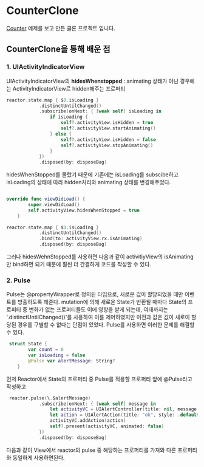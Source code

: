 # CounterClone
[Counter](https://github.com/ReactorKit/ReactorKit/tree/master/Examples/Counter) 예제를 보고 만든 클론 프로젝트 입니다.

## CounterClone을 통해 배운 점

### 1. UIActivityIndicatorView
UIActivityIndicatorView의 **hidesWhenstopped** : animating 상태가 아닌 경우에는 ActivityIndicatorView르 hidden해주는 프로퍼티

```swift
reactor.state.map { $0.isLoading }
            .distinctUntilChanged()
            .subscribe(onNext: { [weak self] isLoading in
                if isLoading {
                    self?.activityView.isHidden = true
                    self?.activityView.startAnimating()
                } else {
                    self?.activityView.isHidden = false
                    self?.activityView.stopAnimating()
                }
            })
            .disposed(by: disposeBag)
```
hidesWhenStopped를 몰랐기 때문에 기존에는 isLoading를 subscibe하고 isLoading의 상태에 따라 hidden처리와 animating 상태를 변경해주었다.

```swift

override func viewDidLoad() {
        super.viewDidLoad()
        self.activityView.hidesWhenStopped = true
    }
    
reactor.state.map { $0.isLoading }
            .distinctUntilChanged()
            .bind(to: activityView.rx.isAnimating)
            .disposed(by: disposeBag)
```
그러나 hidesWehnStopped를 사용하면 다음과 같이 activitiyView의 isAnimating 만 bind하면 되기 때문에 훨씬 더 간결하게 코드를 작성할 수 있다.

### 2. Pulse
Pulse는 @propertyWrapper로 정의된 타입으로, 새로운 값이 할당되었을 때만 이벤트를 방출하도록 해준다. 
mutation에 의해 새로운 State가 반환될 때마다 State의 프로퍼티 중 변화가 없는 프로퍼티들도 이에 영향을 받게 되는데,
여태까지는 '.distinctUntilChanged()'를 사용하여 이를 제어하였지만 이전과 값은 값이 새로이 할당된 경우를 구별할 수 없다는 단점이 있었다. Pulse를 사용하면 이러한 문제를 해결할 수 있다.

```swift
 struct State {
        var count = 0
        var isLoading = false
        @Pulse var alertMessage: String?
    }
``` 
먼저 Reactor에서 State의 프로퍼티 중 Pulse를 적용할 프로퍼티 앞에 @Pulse라고 작성하고

```swift
 reactor.pulse(\.$alertMessage)
            .subscribe(onNext: { [weak self] message in
                let activityVC = UIAlertController(title: nil, message: message, preferredStyle: .alert)
                let action = UIAlertAction(title: "ok", style: .default)
                activityVC.addAction(action)
                self?.present(activityVC, animated: false)
            })
            .disposed(by: disposeBag)
```
다음과 같이 View에서 reactor의 pulse 중 해당하는 프로퍼티를 가져와 다른 프로퍼티와 동일하게 사용하면된다.

